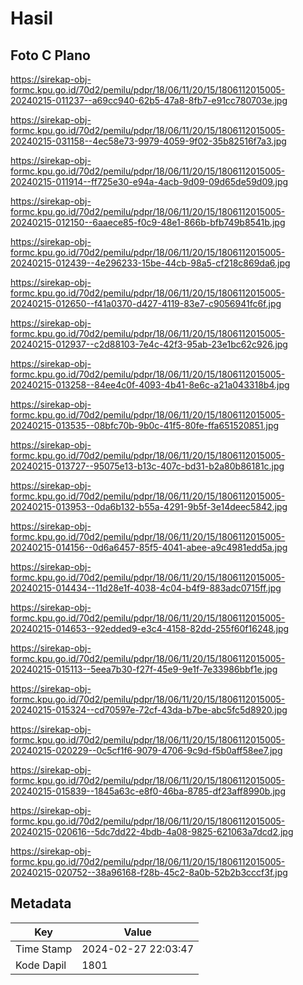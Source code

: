 # Hasil

## Foto C Plano

https://sirekap-obj-formc.kpu.go.id/70d2/pemilu/pdpr/18/06/11/20/15/1806112015005-20240215-011237--a69cc940-62b5-47a8-8fb7-e91cc780703e.jpg

https://sirekap-obj-formc.kpu.go.id/70d2/pemilu/pdpr/18/06/11/20/15/1806112015005-20240215-031158--4ec58e73-9979-4059-9f02-35b82516f7a3.jpg

https://sirekap-obj-formc.kpu.go.id/70d2/pemilu/pdpr/18/06/11/20/15/1806112015005-20240215-011914--ff725e30-e94a-4acb-9d09-09d65de59d09.jpg

https://sirekap-obj-formc.kpu.go.id/70d2/pemilu/pdpr/18/06/11/20/15/1806112015005-20240215-012150--6aaece85-f0c9-48e1-866b-bfb749b8541b.jpg

https://sirekap-obj-formc.kpu.go.id/70d2/pemilu/pdpr/18/06/11/20/15/1806112015005-20240215-012439--4e296233-15be-44cb-98a5-cf218c869da6.jpg

https://sirekap-obj-formc.kpu.go.id/70d2/pemilu/pdpr/18/06/11/20/15/1806112015005-20240215-012650--f41a0370-d427-4119-83e7-c9056941fc6f.jpg

https://sirekap-obj-formc.kpu.go.id/70d2/pemilu/pdpr/18/06/11/20/15/1806112015005-20240215-012937--c2d88103-7e4c-42f3-95ab-23e1bc62c926.jpg

https://sirekap-obj-formc.kpu.go.id/70d2/pemilu/pdpr/18/06/11/20/15/1806112015005-20240215-013258--84ee4c0f-4093-4b41-8e6c-a21a043318b4.jpg

https://sirekap-obj-formc.kpu.go.id/70d2/pemilu/pdpr/18/06/11/20/15/1806112015005-20240215-013535--08bfc70b-9b0c-41f5-80fe-ffa651520851.jpg

https://sirekap-obj-formc.kpu.go.id/70d2/pemilu/pdpr/18/06/11/20/15/1806112015005-20240215-013727--95075e13-b13c-407c-bd31-b2a80b86181c.jpg

https://sirekap-obj-formc.kpu.go.id/70d2/pemilu/pdpr/18/06/11/20/15/1806112015005-20240215-013953--0da6b132-b55a-4291-9b5f-3e14deec5842.jpg

https://sirekap-obj-formc.kpu.go.id/70d2/pemilu/pdpr/18/06/11/20/15/1806112015005-20240215-014156--0d6a6457-85f5-4041-abee-a9c4981edd5a.jpg

https://sirekap-obj-formc.kpu.go.id/70d2/pemilu/pdpr/18/06/11/20/15/1806112015005-20240215-014434--11d28e1f-4038-4c04-b4f9-883adc0715ff.jpg

https://sirekap-obj-formc.kpu.go.id/70d2/pemilu/pdpr/18/06/11/20/15/1806112015005-20240215-014653--92edded9-e3c4-4158-82dd-255f60f16248.jpg

https://sirekap-obj-formc.kpu.go.id/70d2/pemilu/pdpr/18/06/11/20/15/1806112015005-20240215-015113--5eea7b30-f27f-45e9-9e1f-7e33986bbf1e.jpg

https://sirekap-obj-formc.kpu.go.id/70d2/pemilu/pdpr/18/06/11/20/15/1806112015005-20240215-015324--cd70597e-72cf-43da-b7be-abc5fc5d8920.jpg

https://sirekap-obj-formc.kpu.go.id/70d2/pemilu/pdpr/18/06/11/20/15/1806112015005-20240215-020229--0c5cf1f6-9079-4706-9c9d-f5b0aff58ee7.jpg

https://sirekap-obj-formc.kpu.go.id/70d2/pemilu/pdpr/18/06/11/20/15/1806112015005-20240215-015839--1845a63c-e8f0-46ba-8785-df23aff8990b.jpg

https://sirekap-obj-formc.kpu.go.id/70d2/pemilu/pdpr/18/06/11/20/15/1806112015005-20240215-020616--5dc7dd22-4bdb-4a08-9825-621063a7dcd2.jpg

https://sirekap-obj-formc.kpu.go.id/70d2/pemilu/pdpr/18/06/11/20/15/1806112015005-20240215-020752--38a96168-f28b-45c2-8a0b-52b2b3cccf3f.jpg


## Metadata

| Key        | Value               |
| ---------- | ------------------- |
| Time Stamp | 2024-02-27 22:03:47 |
| Kode Dapil | 1801                |



